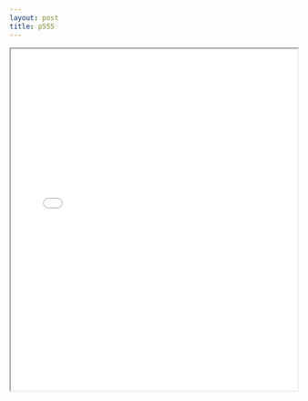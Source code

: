 ```yaml
---
layout: post
title: p555
---
```


<div class="pdf-container">
<iframe src="/ea/assets/pdfs/pub.n.ins/p555.pdf" height="600" width="100%" allowFullScreen="true"></iframe>
</div>

